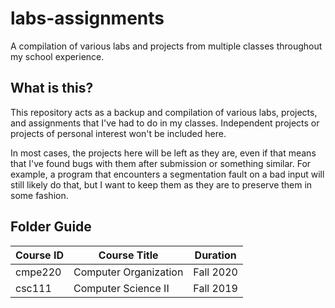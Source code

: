 # labs-assignments
A compilation of various labs and projects from multiple classes throughout my school experience.

## What is this?
This repository acts as a backup and compilation of various labs, projects, and assignments that I've had to do in my classes.
Independent projects or projects of personal interest won't be included here.

In most cases, the projects here will be left as they are, even if that means that I've found bugs with them after submission or something similar.
For example, a program that encounters a segmentation fault on a bad input will still likely do that, but I want to keep them as they are to preserve them in some fashion.

## Folder Guide
| Course ID | Course Title          | Duration  |
| --------- | ------------          | --------  |
| cmpe220   | Computer Organization | Fall 2020 |
| csc111    | Computer Science II   | Fall 2019 |